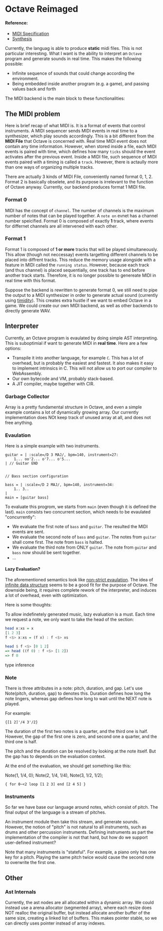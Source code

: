 # Octave Reimaged
#### Reference: 
  - [MIDI Specification](https://www.freqsound.com/SIRA/MIDI%20Specification.pdf)
  - [Synthesis](https://hernandis.me/2019/10/20/haskell-infinite-structures.html)


Currently, the languag is able to produce **static** midi files. This is not particular interesting. What I want is the ability to interpret an `Octave` program and generate sounds in real time. This makes the following possible:
  - Infinite sequence of sounds that could change according the environment.
  - Being embedded inside another program (e.g. a game), and passing values back and forth

The MIDI backend is the main block to these functionalities:
## The MIDI problem
Here is brief recap of what MIDI is. It is a format of events that control instruments. A MIDI sequencer sends MIDI events in real time to a synthesizer, which play sounds accordingly. This is a bit different from the **MIDI File** that Octave is concerned with. Real time MIDI event does not contain any time information. However, when stored inside a file, each MIDI events is paired with time, which defines how many `ticks` should the event activates after the previous event. Inside a MIDI file, such sequence of MIDI events paired with a timing is called a `track`. However, there is actaully more than one ways of organizing multiple tracks.

There are actually 3 kinds of MIDI File, conveniently named format 0, 1, 2. Format 2 is basically obselete, and its purpose is irrelevant to the function of Octave anyway.
Currently, our backend produces format 1 MIDI file.
### Format 0
MIDI has the concept of `channel`. The number of channels is the maximum number of notes that can be played together. A `note on` evnet has a channel number speicified. Format 0 is composed of exactly **1** track, where events for differnet channels are all intervened with each other.
### Format 1
Format 1 is composed of **1 or more** tracks that will be played simultaneously. This allow (though not neccessay) events targetting different channels to be placed into diffrent tracks. This reduce the memory usage alongside with a feature in MIDI called the `running status`. However, because each track (and thus channel) is placed sequentially, one track has to end before another track starts. Therefore, it is no longer possible to genereate MIDI in real time with this format.


Suppose the backend is rewritten to generate format 0, we still need to pipe the output to a MIDI synthesizer in order to generate actual sound (currently using [timidity](https://sourceforge.net/projects/timidity/)). This creates extra hustle if we want to embed Octave in a game. We could create our own MIDI backend, as well as other backends to directly generate WAV.
## Interpreter
Currently, an Octave program is evaulated by doing simple AST interpreting. This is suboptimial if want to generate MIDI in **real time**. Here are a few options:
  - Transpile it into another language, for example `C`. This has a lot of overhead, but is probably the easiest and fastest. It also makes it easy to implement intrinsics in C. This will not allow us to port our compiler to WebAssembly.
  - Our own bytecode and VM, probably stack-based.
  - A JIT compiler, maybe together with CIR.
### Garbage Collector
Array is a pretty fundamental structure in Octave, and even a simple example contains a lot of dynamically growing array. Our currently implementation does NOt keep track of unused array at all, and does not free anything.
### Evaulation
Here is a simple example with two instruments.
```
guitar = | :scale=/D 3 MAJ/, bpm=140, instrument=27: 
    1... oo'2... o'7... o'5...
| // Guitar END


// Bass section configuration

bass = | :scale=/D 2 MAJ/, bpm=140, instrument=34:  
    1.. 3..
|
main = [guitar bass]
```
To evaluate this progrom, we starts from `main` (even though it is defined the last). `main` consists two concurrent section, which needs to be evaulated "concurrently":
- We evaluate the first note of `bass` and `guitar`. The resulted the MIDI events are sent.
- We evaluate the second note of `bass` and `guitar`. The notes from `guitar` shall come first. The note from `bass` is halted.
- We evaluate the third note from ONLY `guitar`. The note from `guitar` and `bass` now should be sent together.
- ...
#### Lazy Evaluation?
The aforementioned semantics look like [non-strict evaulation](https://wiki.haskell.org/Lazy_evaluation). The idea of [infinite data structure](https://hernandis.me/2019/10/20/haskell-infinite-structures.html) seems to be a good fit for the purpose of Octave. The downside being, it requires complete rework of the interpreter, and induces a lot of overhead, even with optimization.

Here is some thoughts:

To allow indefinetely generated music, lazy evaluation is a must. Each time we request a note, we only want to take the head of the section:

```haskell
head x:xs = x
[1 2 3]
f <$> x:xs = (f x) : f <$> xs

head $ f <$> [0 1 2]
=> head ((f 0) : f <$> [1 2])
=> f 0

```

type inference


### Note
There is three attributes in a note: pitch, duration, and gap. Let's use Note(pitch, duration, gap) to denotes this.
Duration defines how long the note lingers, whereas gap defines how long to wait until the NEXT note is played. 

For example:
```
{[1 2]'/4 3'/2}
```

The duration of the first two notes is a quarter, and the third one is half. 
However, the gap of the first one is zero, and second one a quarter, and the third one is half.

The pitch and the duration can be resolved by looking at the note itself. But the gap has to depends on the evaluation context.

At the end of the evaluation, we should get something like this:

Note(1, 1/4, 0); Note(2, 1/4, 1/4), Note(3, 1/2, 1/2);

```
{ for 0~<2 loop [1 2 3] end [2 4 5] }

```

### Instruments

So far we have base our language around notes, which consist of pitch. The final output of the language is a stream of pitches.

An instrument module then take this stream, and generate sounds. 
However, the notion of "pitch" is not natural to all instruments, such as drums and other percussion instruments.
Defining instruments as part the implementation of the compiler is not that hard, but how do we support user-defined instrument?

Note that many instruments is "stateful". For example, a piano only has one key for a pitch. 
Playing the same pitch twice would cause the second note to overwrite the first one.

 
## Other
### Ast Internals

Currently, the ast nodes are all allocated within a dynamic array. We could instead use a arena allocator (segmented array), where each resize does NOT realloc the original buffer, but instead allocate another buffer of the same size, creating a linked list of buffers.
This makes pointer stable, so we can directly uses pointer instead of array indexes. 
